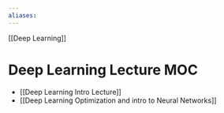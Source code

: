 ```yaml
---
aliases:
---
```


[[Deep Learning]]

# Deep Learning Lecture MOC
- [[Deep Learning Intro Lecture]]
- [[Deep Learning Optimization and intro to Neural Networks]]